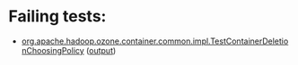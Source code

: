 # Failing tests: 

 * [org.apache.hadoop.ozone.container.common.impl.TestContainerDeletionChoosingPolicy](hadoop-hdds/container-service/org.apache.hadoop.ozone.container.common.impl.TestContainerDeletionChoosingPolicy.txt) ([output](hadoop-hdds/container-service/org.apache.hadoop.ozone.container.common.impl.TestContainerDeletionChoosingPolicy-output.txt))
